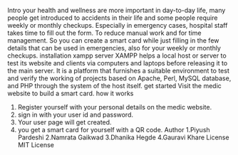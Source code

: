 Intro
your health and wellness are more important in day-to-day life, many people get introduced to accidents in their life and some people require weekly or monthly checkups. Especially in emergency cases, hospital staff takes time to fill out the form. To reduce manual work and for time management. So you can create a smart card while just filling in the few details that can be used in emergencies, also for your weekly or monthly checkups.
installation 
xampp server
XAMPP helps a local host or server to test its website and clients via computers and laptops before releasing it to the main server. It is a platform that furnishes a suitable environment to test and verify the working of projects based on Apache, Perl, MySQL database, and PHP through the system of the host itself.
get started
Visit the medic website to build a smart card.
how it works
1. Register yourself with your personal details on the medic website.
2. sign in with your user id and password.
3. Your user page will get created.
4. you get a smart card for yourself with a QR code.
Author
1.Piyush Pardeshi
2.Namrata Gaikwad
3.Dhanika Hegde
4.Gauravi Khare
License
MIT License
